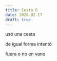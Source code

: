 ```yaml
---
title: Cesta B
date: 2020-02-17
draft: true
---
```


usó una cesta
<!--more-->
de igual forma intentó

fuera o no en vano

